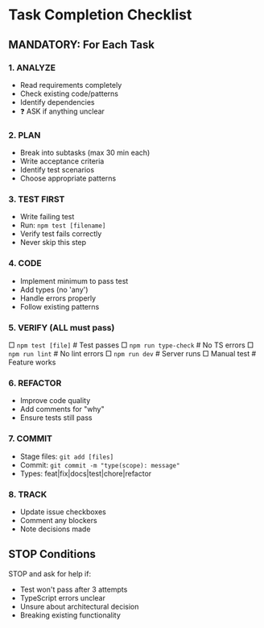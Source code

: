 # Task Completion Checklist

## MANDATORY: For Each Task

### 1. ANALYZE

- Read requirements completely
- Check existing code/patterns
- Identify dependencies
- ❓ ASK if anything unclear

### 2. PLAN

- Break into subtasks (max 30 min each)
- Write acceptance criteria
- Identify test scenarios
- Choose appropriate patterns

### 3. TEST FIRST

- Write failing test
- Run: `npm test [filename]`
- Verify test fails correctly
- Never skip this step

### 4. CODE

- Implement minimum to pass test
- Add types (no 'any')
- Handle errors properly
- Follow existing patterns

### 5. VERIFY (ALL must pass)

□ `npm test [file]` # Test passes
□ `npm run type-check` # No TS errors
□ `npm run lint` # No lint errors
□ `npm run dev` # Server runs
□ Manual test # Feature works

### 6. REFACTOR

- Improve code quality
- Add comments for "why"
- Ensure tests still pass

### 7. COMMIT

- Stage files: `git add [files]`
- Commit: `git commit -m "type(scope): message"`
- Types: feat|fix|docs|test|chore|refactor

### 8. TRACK

- Update issue checkboxes
- Comment any blockers
- Note decisions made

## STOP Conditions

STOP and ask for help if:

- Test won't pass after 3 attempts
- TypeScript errors unclear
- Unsure about architectural decision
- Breaking existing functionality
